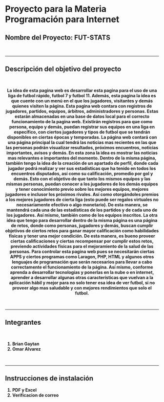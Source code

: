 <h1>Proyecto para la Materia Programación para Internet</h1>

## Nombre del Proyecto: <b>FUT-STATS<b>

<br><hr><h2>Descripción del objetivo del proyecto</h2>
<br><p align="center">
        La idea de esta pagina web es desarrollar esta pagina para el uso de una liga de futbol rápido, futbol 7 y futbol 11. Además, esta pagina la idea es que cuente con un menú en el que los jugadores, visitantes y demás quienes visiten la página. Esta pagina web contara con registros de jugadores, partidos, equipos, árbitros, administradores y personas. Estas estarán almacenadas en una base de datos local para el correcto funcionamiento de la pagina web. Existirán registros para que como persona, equipo y demás, puedan registrar sus equipos en una liga en específico, con ciertos jugadores y tipos de futbol que se tendrán disponibles en ciertas épocas y temporadas. La página web contará con una página principal la cual tendrá las noticias mas recientes en las que las personas podrán visualizar resultados, próximos encuentros, noticias importantes, avisos y demás. En esta zona la idea es mostrar las noticias mas relevantes e importantes del momento. Dentro de la misma página, también tengo la idea de la creación de un apartado de perfil, donde cada jugador podrá realizar y ver sus estadísticas que ha tenido en todos los encuentros disputados, así como su calificación, promedio por gol y demás. Esto con el objetivo de que tanto los mismos equipos y las mismas personas, puedan conocer a los jugadores de los demás equipos y tener conocimiento previo sobre los mejores equipos, mejores jugadores e inclusor los próximos rivales. Así como otorgándoles premios a los mejores jugadores de cierta liga (esto puede ser regalos virtuales no necesariamente efectivo o algo monetario). De esta manera, se mantendrá cada una de las estadísticas de los partidos y de cada uno de los jugadores. Así mismo, también como de los equipos inscritos. La otra idea que tengo para desarrollar dentro de la misma página es una página de retos, donde como personas, jugadores y demás, buscan cumplir objetivos de ciertos retos para ganar mayor calificación como habilidades físicas y tener una mejor condición. De esta manera, es bueno proveer ciertas calificaciones y ciertas recompensar por cumplir estos retos, previendo actividades físicas para el mejoramiento de la salud de las personas. Para controlar esta pagina web pues se necesitarán ciertas APPS y ciertos programas como Laragon, PHP, HTML y algunos otros lenguajes de programación que serán necesarios para llevar a cabo correctamente el funcionamiento de la página. Así mismo, conforme aprenda a desarrollar tecnologías y ponerlas en la nube o en internet, aprender a desarrollar algunas otras características que vuelvan a la aplicación hábil y mejor para no solo tener esa idea de ver futbol, si no proveer algo mas saludable y con mejores rendimientos que solo el futbol. 
    </p>
    
<br><hr><h2>Integrantes</h2>
<br>
    <ol>
        <li>Brian Gaytan</li>
        <li>Omar Alvarez</li>
    </ol>

<br><hr><h2>Instrucciones de instalación</h2>
    <ol>
        <li>PDF y Excel</li>
        <li>Verificacion de correo</li>
    </ol>
